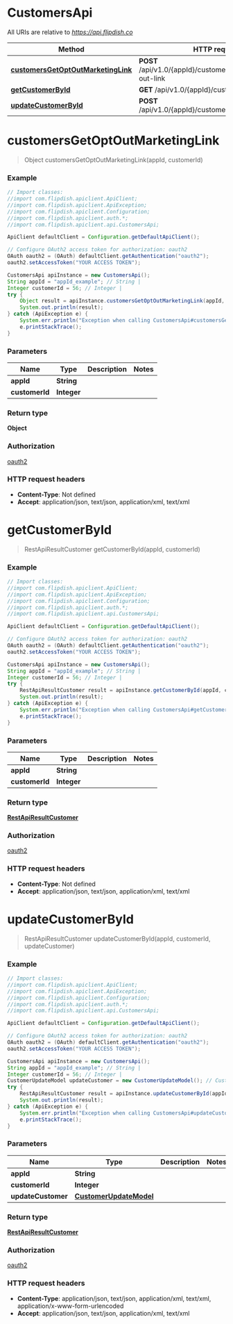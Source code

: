 # CustomersApi

All URIs are relative to *https://api.flipdish.co*

Method | HTTP request | Description
------------- | ------------- | -------------
[**customersGetOptOutMarketingLink**](CustomersApi.md#customersGetOptOutMarketingLink) | **POST** /api/v1.0/{appId}/customers/{customerId}/opt-out-link | 
[**getCustomerById**](CustomersApi.md#getCustomerById) | **GET** /api/v1.0/{appId}/customers/{customerId} | 
[**updateCustomerById**](CustomersApi.md#updateCustomerById) | **POST** /api/v1.0/{appId}/customers/{customerId} | 


<a name="customersGetOptOutMarketingLink"></a>
# **customersGetOptOutMarketingLink**
> Object customersGetOptOutMarketingLink(appId, customerId)



### Example
```java
// Import classes:
//import com.flipdish.apiclient.ApiClient;
//import com.flipdish.apiclient.ApiException;
//import com.flipdish.apiclient.Configuration;
//import com.flipdish.apiclient.auth.*;
//import com.flipdish.apiclient.api.CustomersApi;

ApiClient defaultClient = Configuration.getDefaultApiClient();

// Configure OAuth2 access token for authorization: oauth2
OAuth oauth2 = (OAuth) defaultClient.getAuthentication("oauth2");
oauth2.setAccessToken("YOUR ACCESS TOKEN");

CustomersApi apiInstance = new CustomersApi();
String appId = "appId_example"; // String | 
Integer customerId = 56; // Integer | 
try {
    Object result = apiInstance.customersGetOptOutMarketingLink(appId, customerId);
    System.out.println(result);
} catch (ApiException e) {
    System.err.println("Exception when calling CustomersApi#customersGetOptOutMarketingLink");
    e.printStackTrace();
}
```

### Parameters

Name | Type | Description  | Notes
------------- | ------------- | ------------- | -------------
 **appId** | **String**|  |
 **customerId** | **Integer**|  |

### Return type

**Object**

### Authorization

[oauth2](../README.md#oauth2)

### HTTP request headers

 - **Content-Type**: Not defined
 - **Accept**: application/json, text/json, application/xml, text/xml

<a name="getCustomerById"></a>
# **getCustomerById**
> RestApiResultCustomer getCustomerById(appId, customerId)



### Example
```java
// Import classes:
//import com.flipdish.apiclient.ApiClient;
//import com.flipdish.apiclient.ApiException;
//import com.flipdish.apiclient.Configuration;
//import com.flipdish.apiclient.auth.*;
//import com.flipdish.apiclient.api.CustomersApi;

ApiClient defaultClient = Configuration.getDefaultApiClient();

// Configure OAuth2 access token for authorization: oauth2
OAuth oauth2 = (OAuth) defaultClient.getAuthentication("oauth2");
oauth2.setAccessToken("YOUR ACCESS TOKEN");

CustomersApi apiInstance = new CustomersApi();
String appId = "appId_example"; // String | 
Integer customerId = 56; // Integer | 
try {
    RestApiResultCustomer result = apiInstance.getCustomerById(appId, customerId);
    System.out.println(result);
} catch (ApiException e) {
    System.err.println("Exception when calling CustomersApi#getCustomerById");
    e.printStackTrace();
}
```

### Parameters

Name | Type | Description  | Notes
------------- | ------------- | ------------- | -------------
 **appId** | **String**|  |
 **customerId** | **Integer**|  |

### Return type

[**RestApiResultCustomer**](RestApiResultCustomer.md)

### Authorization

[oauth2](../README.md#oauth2)

### HTTP request headers

 - **Content-Type**: Not defined
 - **Accept**: application/json, text/json, application/xml, text/xml

<a name="updateCustomerById"></a>
# **updateCustomerById**
> RestApiResultCustomer updateCustomerById(appId, customerId, updateCustomer)



### Example
```java
// Import classes:
//import com.flipdish.apiclient.ApiClient;
//import com.flipdish.apiclient.ApiException;
//import com.flipdish.apiclient.Configuration;
//import com.flipdish.apiclient.auth.*;
//import com.flipdish.apiclient.api.CustomersApi;

ApiClient defaultClient = Configuration.getDefaultApiClient();

// Configure OAuth2 access token for authorization: oauth2
OAuth oauth2 = (OAuth) defaultClient.getAuthentication("oauth2");
oauth2.setAccessToken("YOUR ACCESS TOKEN");

CustomersApi apiInstance = new CustomersApi();
String appId = "appId_example"; // String | 
Integer customerId = 56; // Integer | 
CustomerUpdateModel updateCustomer = new CustomerUpdateModel(); // CustomerUpdateModel | 
try {
    RestApiResultCustomer result = apiInstance.updateCustomerById(appId, customerId, updateCustomer);
    System.out.println(result);
} catch (ApiException e) {
    System.err.println("Exception when calling CustomersApi#updateCustomerById");
    e.printStackTrace();
}
```

### Parameters

Name | Type | Description  | Notes
------------- | ------------- | ------------- | -------------
 **appId** | **String**|  |
 **customerId** | **Integer**|  |
 **updateCustomer** | [**CustomerUpdateModel**](CustomerUpdateModel.md)|  |

### Return type

[**RestApiResultCustomer**](RestApiResultCustomer.md)

### Authorization

[oauth2](../README.md#oauth2)

### HTTP request headers

 - **Content-Type**: application/json, text/json, application/xml, text/xml, application/x-www-form-urlencoded
 - **Accept**: application/json, text/json, application/xml, text/xml

